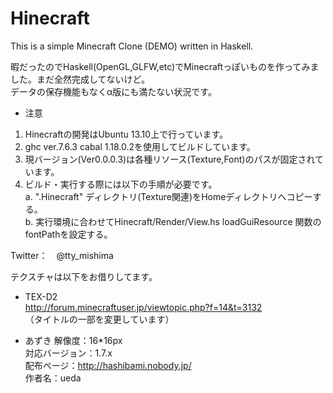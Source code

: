 Hinecraft
=========

This is a simple Minecraft Clone (DEMO) written in Haskell.

暇だったのでHaskell(OpenGL,GLFW,etc)でMinecraftっぽいものを作ってみました。まだ全然完成してないけど。  
データの保存機能もなくα版にも満たない状況です。  

* 注意

1. Hinecraftの開発はUbuntu 13.10上で行っています。
2. ghc ver.7.6.3 cabal 1.18.0.2を使用してビルドしています。
3. 現バージョン(Ver0.0.0.3)は各種リソース(Texture,Font)のパスが固定されています。
4. ビルド・実行する際には以下の手順が必要です。  
  a. ".Hinecraft" ディレクトリ(Texture関連)をHomeディレクトリへコピーする。  
  b. 実行環境に合わせてHinecraft/Render/View.hs loadGuiResource 関数のfontPathを設定する。  
 
Twitter：　@tty_mishima  

テクスチャは以下をお借りしてます。  

* TEX-D2  
http://forum.minecraftuser.jp/viewtopic.php?f=14&t=3132  
（タイトルの一部を変更しています）  

* あずき
解像度：16*16px  
対応バージョン：1.7.x  
配布ページ：http://hashibami.nobody.jp/  
作者名：ueda  
